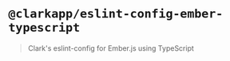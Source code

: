 # `@clarkapp/eslint-config-ember-typescript`

> Clark's eslint-config for Ember.js using TypeScript
